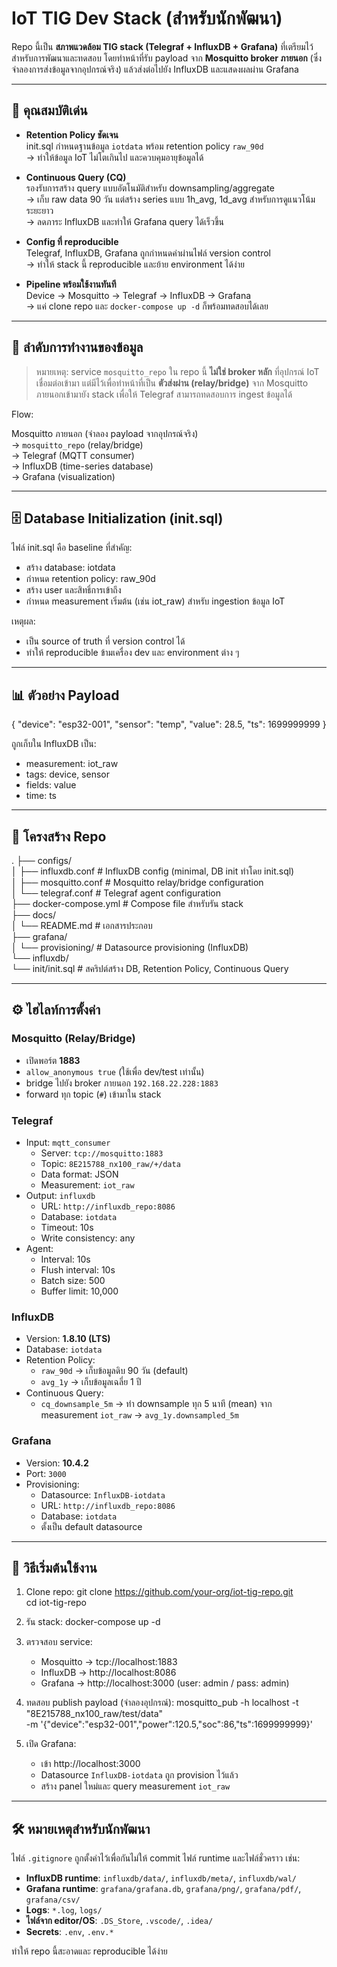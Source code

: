 # IoT TIG Dev Stack (สำหรับนักพัฒนา)

Repo นี้เป็น **สภาพแวดล้อม TIG stack (Telegraf + InfluxDB + Grafana)** 
ที่เตรียมไว้สำหรับการพัฒนาและทดสอบ โดยทำหน้าที่รับ payload จาก 
**Mosquitto broker ภายนอก** (ซึ่งจำลองการส่งข้อมูลจากอุปกรณ์จริง) 
แล้วส่งต่อไปยัง InfluxDB และแสดงผลผ่าน Grafana

---

## 🌟 คุณสมบัติเด่น

- **Retention Policy ชัดเจน**  
  init.sql กำหนดฐานข้อมูล `iotdata` พร้อม retention policy `raw_90d`  
  → ทำให้ข้อมูล IoT ไม่โตเกินไป และควบคุมอายุข้อมูลได้

- **Continuous Query (CQ)**  
  รองรับการสร้าง query แบบอัตโนมัติสำหรับ downsampling/aggregate  
  → เก็บ raw data 90 วัน แต่สร้าง series แบบ 1h_avg, 1d_avg สำหรับการดูแนวโน้มระยะยาว  
  → ลดภาระ InfluxDB และทำให้ Grafana query ได้เร็วขึ้น

- **Config ที่ reproducible**  
  Telegraf, InfluxDB, Grafana ถูกกำหนดค่าผ่านไฟล์ version control  
  → ทำให้ stack นี้ reproducible และย้าย environment ได้ง่าย

- **Pipeline พร้อมใช้งานทันที**  
  Device → Mosquitto → Telegraf → InfluxDB → Grafana  
  → แค่ clone repo และ `docker-compose up -d` ก็พร้อมทดสอบได้เลย

---

## 📡 ลำดับการทำงานของข้อมูล

> หมายเหตุ: service `mosquitto_repo` ใน repo นี้ **ไม่ใช่ broker หลัก** 
ที่อุปกรณ์ IoT เชื่อมต่อเข้ามา แต่มีไว้เพื่อทำหน้าที่เป็น 
**ตัวส่งผ่าน (relay/bridge)** จาก Mosquitto ภายนอกเข้ามายัง stack 
เพื่อให้ Telegraf สามารถทดสอบการ ingest ข้อมูลได้

Flow:

Mosquitto ภายนอก (จำลอง payload จากอุปกรณ์จริง)  
→ `mosquitto_repo` (relay/bridge)  
→ Telegraf (MQTT consumer)  
→ InfluxDB (time-series database)  
→ Grafana (visualization)

---

## 🗄 Database Initialization (init.sql)

ไฟล์ init.sql คือ baseline ที่สำคัญ:
- สร้าง database: iotdata
- กำหนด retention policy: raw_90d
- สร้าง user และสิทธิ์การเข้าถึง
- กำหนด measurement เริ่มต้น (เช่น iot_raw) สำหรับ ingestion ข้อมูล IoT

เหตุผล:
- เป็น source of truth ที่ version control ได้
- ทำให้ reproducible ข้ามเครื่อง dev และ environment ต่าง ๆ

---

## 📊 ตัวอย่าง Payload

{
  "device": "esp32-001",
  "sensor": "temp",
  "value": 28.5,
  "ts": 1699999999
}

ถูกเก็บใน InfluxDB เป็น:
- measurement: iot_raw
- tags: device, sensor
- fields: value
- time: ts

---

## 📂 โครงสร้าง Repo

.
├── configs/  
│   ├── influxdb.conf          # InfluxDB config (minimal, DB init ทำโดย init.sql)  
│   ├── mosquitto.conf         # Mosquitto relay/bridge configuration  
│   └── telegraf.conf          # Telegraf agent configuration  
├── docker-compose.yml         # Compose file สำหรับรัน stack  
├── docs/  
│   └── README.md              # เอกสารประกอบ  
├── grafana/  
│   └── provisioning/          # Datasource provisioning (InfluxDB)  
└── influxdb/  
    └── init/init.sql          # สคริปต์สร้าง DB, Retention Policy, Continuous Query  

---

## ⚙️ ไฮไลท์การตั้งค่า

### Mosquitto (Relay/Bridge)
- เปิดพอร์ต **1883**
- `allow_anonymous true` (ใช้เพื่อ dev/test เท่านั้น)
- bridge ไปยัง broker ภายนอก `192.168.22.228:1883`
- forward ทุก topic (`#`) เข้ามาใน stack

### Telegraf
- Input: `mqtt_consumer`
  - Server: `tcp://mosquitto:1883`
  - Topic: `8E215788_nx100_raw/+/data`
  - Data format: JSON
  - Measurement: `iot_raw`
- Output: `influxdb`
  - URL: `http://influxdb_repo:8086`
  - Database: `iotdata`
  - Timeout: 10s
  - Write consistency: any
- Agent:
  - Interval: 10s
  - Flush interval: 10s
  - Batch size: 500
  - Buffer limit: 10,000

### InfluxDB
- Version: **1.8.10 (LTS)**
- Database: `iotdata`
- Retention Policy:
  - `raw_90d` → เก็บข้อมูลดิบ 90 วัน (default)
  - `avg_1y` → เก็บข้อมูลเฉลี่ย 1 ปี
- Continuous Query:
  - `cq_downsample_5m` → ทำ downsample ทุก 5 นาที (mean) 
    จาก measurement `iot_raw` → `avg_1y.downsampled_5m`

### Grafana
- Version: **10.4.2**
- Port: `3000`
- Provisioning:
  - Datasource: `InfluxDB-iotdata`
  - URL: `http://influxdb_repo:8086`
  - Database: `iotdata`
  - ตั้งเป็น default datasource

---

## 🚀 วิธีเริ่มต้นใช้งาน

1. Clone repo:
   git clone https://github.com/your-org/iot-tig-repo.git  
   cd iot-tig-repo

2. รัน stack:
   docker-compose up -d

3. ตรวจสอบ service:
   - Mosquitto → tcp://localhost:1883  
   - InfluxDB → http://localhost:8086  
   - Grafana → http://localhost:3000 (user: admin / pass: admin)

4. ทดสอบ publish payload (จำลองอุปกรณ์):
   mosquitto_pub -h localhost -t "8E215788_nx100_raw/test/data" \
     -m '{"device":"esp32-001","power":120.5,"soc":86,"ts":1699999999}'

5. เปิด Grafana:
   - เข้า http://localhost:3000  
   - Datasource `InfluxDB-iotdata` ถูก provision ไว้แล้ว  
   - สร้าง panel ใหม่และ query measurement `iot_raw`

---

## 🛠 หมายเหตุสำหรับนักพัฒนา

ไฟล์ `.gitignore` ถูกตั้งค่าไว้เพื่อกันไม่ให้ commit ไฟล์ runtime และไฟล์ชั่วคราว เช่น:
- **InfluxDB runtime**: `influxdb/data/`, `influxdb/meta/`, `influxdb/wal/`  
- **Grafana runtime**: `grafana/grafana.db`, `grafana/png/`, `grafana/pdf/`, `grafana/csv/`  
- **Logs**: `*.log`, `logs/`  
- **ไฟล์จาก editor/OS**: `.DS_Store`, `.vscode/`, `.idea/`  
- **Secrets**: `.env`, `.env.*`  

ทำให้ repo นี้สะอาดและ reproducible ได้ง่าย
